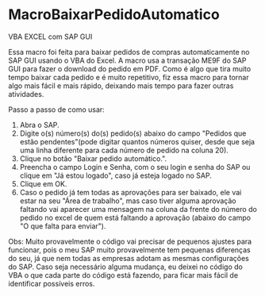 # MacroBaixarPedidoAutomatico
VBA EXCEL com SAP GUI

Essa macro foi feita para baixar pedidos de compras automaticamente no SAP GUI usando o VBA do Excel. 
A macro usa a transação ME9F do SAP GUI para fazer o download do pedido em PDF.
Como é algo que tira muito tempo baixar cada pedido e é muito repetitivo, fiz essa macro para tornar algo mais fácil e mais rápido, deixando mais tempo para fazer outras atividades.


Passo a passo de como usar:
1. Abra o SAP.
2. Digite o(s) número(s) do(s) pedido(s) abaixo do campo "Pedidos que estão pendentes"(pode digitar quantos números quiser, desde que seja uma linha diferente para cada número de pedido na coluna 20).
3. Clique no botão "Baixar pedido automático.".
4. Preencha o campo Login e Senha, com o seu login e senha do SAP ou clique em "Já estou logado", caso já esteja logado no SAP.
5. Clique em OK.
6. Caso o pedido já tem todas as aprovações para ser baixado, ele vai estar na seu "Área de trabalho", mas caso tiver alguma aprovação faltando vai aparecer uma mensagem na coluna da frente do número do pedido no 
   excel de quem está faltando a aprovação (abaixo do campo "O que falta para enviar").

Obs:
Muito provavelmente o código vai precisar de pequenos ajustes para funcionar, pois o meu SAP muito provavelmente tem pequenas diferenças do seu, já que nem todas as empresas adotam as mesmas configurações do SAP.
Caso seja necessário alguma mudança, eu deixei no código do VBA o que cada parte do código está fazendo, para ficar mais fácil de identificar possíveis erros.
